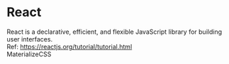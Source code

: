 # React
React is a declarative, efficient, and flexible JavaScript library for building user interfaces.<br>
Ref: https://reactjs.org/tutorial/tutorial.html <br>
MaterializeCSS

